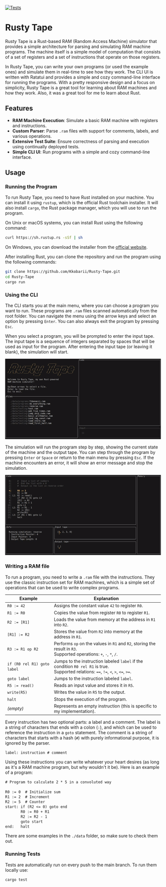 [![Tests](https://github.com/Kkobarii/Rusty-Tape/actions/workflows/tests.yml/badge.svg)](https://github.com/Kkobarii/Rusty-Tape/actions/workflows/tests.yml)

# Rusty Tape

Rusty Tape is a Rust-based RAM (Random Access Machine) simulator that provides a simple architecture for parsing and simulating RAM machine programs.
The machine itself is a simple model of computation that consists of a set of registers and a set of instructions that operate on those registers.

In Rusty Tape, you can write your own programs (or used the example ones) and simulate them in real-time to see how they work.
The CLI UI is written with Ratatui and provides a simple and cozy command-line interface for running the programs.
With a pretty responsive design and a focus on simplicity, Rusty Tape is a great tool for learning about RAM machines and how they work.
Also, it was a great tool for me to learn about Rust.

## Features

- **RAM Machine Execution**: Simulate a basic RAM machine with registers and instructions.
- **Custom Parser**: Parse `.ram` files with support for comments, labels, and various operations.
- **Extensive Test Suite**: Ensure correctness of parsing and execution using continually deployed tests.
- **Simple CLI UI**: Run programs with a simple and cozy command-line interface.

## Usage

### Running the Program

To run Rusty Tape, you need to have Rust installed on your machine. You can install it using `rustup`, which is the official Rust toolchain installer. It will also install `cargo`, the Rust package manager, which you will use to run the program.

On Unix or macOS systems, you can install Rust using the following command:
```bash
curl https://sh.rustup.rs -sSf | sh
```

On Windows, you can download the installer from the [official website](https://www.rust-lang.org/tools/install).

After installing Rust, you can clone the repository and run the program using the following commands:
```bash
git clone https://github.com/Kkobarii/Rusty-Tape.git
cd Rusty-Tape
cargo run
```

### Using the CLI

The CLI starts you at the main menu, where you can choose a program you want to run.
These programs are `.ram` files scanned automatically from the root folder.
You can navigate the menu using the arrow keys and select an option by pressing `Enter`.
You can also always exit the program by pressing `Esc`.

When you select a program, you will be prompted to enter the input tape.
The input tape is a sequence of integers separated by spaces that will be used as input for the program.
After entering the input tape (or leaving it blank), the simulation will start.

![Menu](gif/menu.gif)

The simulation will run the program step by step, showing the current state of the machine and the output tape.
You can step through the program by pressing `Enter` or `Space` or return to the main menu by pressing `Esc`.
If the machine encounters an error, it will show an error message and stop the simulation.

![Simulation](gif/simulation.gif)

### Writing a RAM file
To run a program, you need to write a `.ram` file with the instructions. They use the classic instruction set for RAM machines, which is a simple set of operations that can be used to write complex programs.

| Example                     | Explanation                                                                                                                              |
|-----------------------------|------------------------------------------------------------------------------------------------------------------------------------------|
| `R0 := 42`                  | Assigns the constant value `42` to register `R0`.                                                                                        |
| `R1 := R0`                  | Copies the value from register `R0` to register `R1`.                                                                                    |
| `R2 := [R1]`                | Loads the value from memory at the address in `R1` into `R2`.                                                                            |
| `[R1] := R2`                | Stores the value from `R2` into memory at the address in `R1`.                                                                           |
| `R3 := R1 op R2`            | Performs `op` on the values in `R1` and `R2`, storing the result in `R3`.<br>Supported operations: `+`, `-`, `*`, `/`.                   |
| `if (R0 rel R1) goto label` | Jumps to the instruction labeled `label` if the condition `R0 rel R1` is true.<br>Supported relations: `==`, `!=`, `<`, `>`, `<=`, `>=`. |
| `goto label`                | Jumps to the instruction labeled `label`.                                                                                                |
| `R5 := read()`              | Reads an input value and stores it in `R5`.                                                                                              |
| `write(R5)`                 | Writes the value in `R5` to the output.                                                                                                  |
| `halt`                      | Stops the execution of the program.                                                                                                      |
| *(empty)*                   | Represents an empty instruction (this is specific to my implementation).                                                                 |

Every instruction has two optional parts: a label and a comment. 
The label is a string of characters that ends with a colon (`:`), and which can be used to reference the instruction in a `goto` statement. 
The comment is a string of characters that starts with a hash (`#`) with purely informational purpose, it is ignored by the parser.

```
label: instruction # comment
```

Using these instructions you can write whatever your heart desires (as long as it's a RAM machine program, but why wouldn't it be).
Here is an example of a program:

```
# Program to calculate 2 * 5 in a convoluted way

R0 := 0  # Initialize sum
R1 := 2  # Increment
R2 := 5  # Counter
start: if (R2 <= 0) goto end
       R0 := R0 + R1
       R2 := R2 - 1
       goto start
end:   halt
```

There are some examples in the `./data` folder, so make sure to check them out.

### Running Tests
Tests are automatically run on every push to the main branch. To run them locally use:

```bash
cargo test
```
